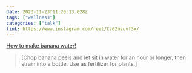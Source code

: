 ```yaml
---
date: 2023-11-23T11:20:33.028Z
tags: ["wellness"]
categories: ["talk"]
link: https://www.instagram.com/reel/Cz62mzuvf3x/
---
```

[How to make banana water!](https://www.instagram.com/reel/Cz62mzuvf3x/)

> [Chop banana peels and let sit in water for an hour or longer, then strain into a bottle. Use as fertilizer for plants.]
